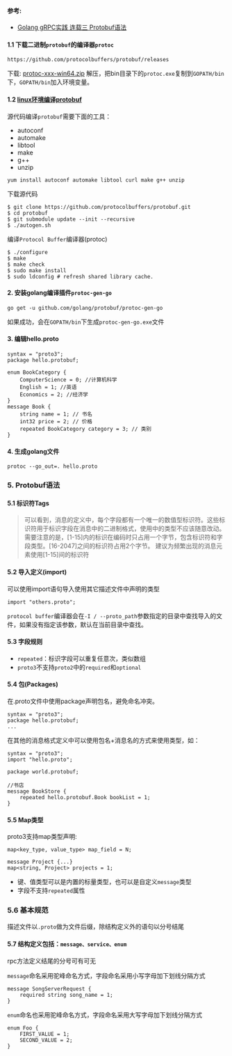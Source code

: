 #### 参考:
- [Golang gRPC实践 连载三 Protobuf语法](https://segmentfault.com/a/1190000007917576)
#### 1.1 下载二进制`protobuf`的编译器`protoc`
```
https://github.com/protocolbuffers/protobuf/releases
```
下载: [protoc-xxx-win64.zip](https://github.com/protocolbuffers/protobuf/releases)
解压，把bin目录下的`protoc.exe`复制到`GOPATH/bin`下，`GOPATH/bin`加入环境变量。
#### 1.2 [linux环境编译protobuf](https://github.com/protocolbuffers/protobuf/blob/master/src/README.md)
源代码编译`protobuf`需要下面的工具：
- autoconf
- automake
- libtool
- make
- g++
- unzip
```
yum install autoconf automake libtool curl make g++ unzip
```
下载源代码
```
$ git clone https://github.com/protocolbuffers/protobuf.git
$ cd protobuf
$ git submodule update --init --recursive
$ ./autogen.sh
```
编译`Protocol Buffer`编译器(protoc)
```
$ ./configure
$ make
$ make check
$ sudo make install
$ sudo ldconfig # refresh shared library cache.
```
#### 2. 安装golang编译插件`protoc-gen-go`
```
go get -u github.com/golang/protobuf/protoc-gen-go
```
如果成功，会在`GOPATH/bin`下生成`protoc-gen-go.exe`文件

#### 3. 编辑hello.proto
```
syntax = "proto3";
package hello.protobuf;

enum BookCategory {
    ComputerScience = 0; //计算机科学
    English = 1; //英语
    Economics = 2; //经济学
}
message Book {
    string name = 1; // 书名
    int32 price = 2; // 价格
    repeated BookCategory category = 3; // 类别
}
```
#### 4. 生成golang文件
```
protoc --go_out=. hello.proto
```

### 5. Protobuf语法
#### 5.1 标识符Tags
> 可以看到，消息的定义中，每个字段都有一个唯一的数值型标识符。这些标识符用于标识字段在消息中的二进制格式，使用中的类型不应该随意改动。
需要注意的是，[1-15]内的标识在编码时只占用一个字节，包含标识符和字段类型。[16-2047]之间的标识符占用2个字节。
建议为频繁出现的消息元素使用[1-15]间的标识符

#### 5.2 导入定义(import)
可以使用import语句导入使用其它描述文件中声明的类型
```
import "others.proto";
```
`protocol buffer`编译器会在`-I / --proto_path`参数指定的目录中查找导入的文件，如果没有指定该参数，默认在当前目录中查找。
#### 5.3 字段规则
- `repeated`：标识字段可以重复任意次，类似数组
- `proto3`不支持`proto2`中的`required`和`optional`
#### 5.4 包(Packages)
在.proto文件中使用package声明包名，避免命名冲突。
```
syntax = "proto3";
package hello.protobuf;
...
```
在其他的消息格式定义中可以使用包名+消息名的方式来使用类型，如：
```
syntax = "proto3";
import "hello.proto";

package world.protobuf;

//书店
message BookStore {
    repeated hello.protobuf.Book bookList = 1;
}
```
#### 5.5 Map类型
proto3支持map类型声明:
```
map<key_type, value_type> map_field = N;

message Project {...}
map<string, Project> projects = 1;
```
- 键、值类型可以是内置的标量类型，也可以是自定义`message`类型
- 字段不支持`repeated`属性

### 5.6 基本规范
描述文件以`.proto`做为文件后缀，除结构定义外的语句以分号结尾
#### 5.7 结构定义包括：`message、service、enum`
rpc方法定义结尾的分号可有可无

`message`命名采用驼峰命名方式，字段命名采用小写字母加下划线分隔方式
```
message SongServerRequest {
    required string song_name = 1;
}
```
`enum`命名也采用驼峰命名方式，字段命名采用大写字母加下划线分隔方式
```
enum Foo {
    FIRST_VALUE = 1;
    SECOND_VALUE = 2;
}
```
